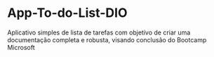 # App-To-do-List-DIO
Aplicativo simples de lista de tarefas com objetivo de criar uma documentação completa e robusta, visando conclusão do Bootcamp Microsoft
